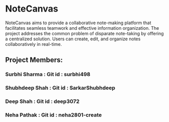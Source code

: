# NoteCanvas
NoteCanvas aims to provide a collaborative note-making platform that facilitates seamless teamwork and effective information organization. The project addresses the common problem of disparate note-taking by offering a centralized solution. Users can create, edit, and organize notes collaboratively in real-time.

## Project Members:

### Surbhi Sharma  : Git id  : surbhi498
### Shubhdeep Shah : Git id  : SarkarShubhdeep
### Deep Shah      : Git id  : deep3072
### Neha Pathak    : Git id  : neha2801-create


